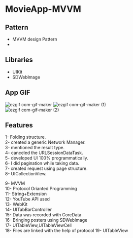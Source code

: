 # MovieApp-MVVM

## Pattern
- MVVM design Pattern <br>
-

## Libraries
- UIKit <br/>
- SDWebImage <br/>


## App GIF
![ezgif com-gif-maker](https://user-images.githubusercontent.com/113445110/202034404-ba4e5004-2d49-41fd-8141-f35910f2dcff.gif)
![ezgif com-gif-maker (1)](https://user-images.githubusercontent.com/113445110/202034570-880a7dfa-01f7-46e5-b6a2-531e41f87ed2.gif)
![ezgif com-gif-maker (2)](https://user-images.githubusercontent.com/113445110/202034729-130bb8a1-9126-43e4-b315-c63239aabb78.gif)



## Features

1- Folding structure. <br/>
2- created a generic Network Manager. <br/>
3- mentioned the result type. <br/>
4- canceled the URLSessionDataTask. <br/>
5- developed UI 100% programmatically. <br/>
6- I did pagination while taking data. <br/>
7- created request using page structure. <br/>
8- UICollectionView. <br/>

9- MVVM <br/>
10- Protocol Orianted Programming <br/>
11- String+Extension <br/>
12- YouTube API used <br/>
13- WebKit <br/>
14- UITabBarController <br/>
15- Data was recorded with CoreData <br/>
16- Bringing posters using SDWebImage <br/>
17- UITableView,UITableViewCell  <br/>
18- Files are linked with the help of protocol 
19- UITableView
